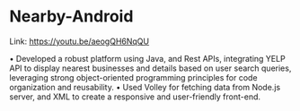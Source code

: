# Nearby-Android
Link: https://youtu.be/aeogQH6NqQU

• Developed a robust platform using Java, and Rest APIs, integrating YELP API to display nearest businesses and details based on
user search queries, leveraging strong object-oriented programming principles for code organization and reusability.
• Used Volley for fetching data from Node.js server, and XML to create a responsive and user-friendly front-end.
